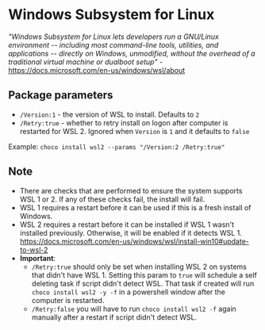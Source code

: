 # Windows Subsystem for Linux

*"Windows Subsystem for Linux lets developers run a GNU/Linux environment -- including most command-line tools, utilities, and applications -- directly on Windows, unmodified, without the overhead of a traditional virtual machine or dualboot setup"* - <https://docs.microsoft.com/en-us/windows/wsl/about>

## Package parameters

- `/Version:1` - the version of WSL to install. Defaults to `2`
- `/Retry:true` - whether to retry install on logon after computer is restarted for WSL 2. Ignored when `Version` is `1` and it defaults to `false`

Example: `choco install wsl2 --params "/Version:2 /Retry:true"`

## Note

- There are checks that are performed to ensure the system supports WSL 1 or 2. If any of these checks fail, the install will fail.
- WSL 1 requires a restart before it can be used if this is a fresh install of Windows.
- WSL 2 requires a restart before it can be installed if WSL 1 wasn't installed previously. Otherwise, it will be enabled if it detects WSL 1. <https://docs.microsoft.com/en-us/windows/wsl/install-win10#update-to-wsl-2>
- **Important**:
  - `/Retry:true` should only be set when installing WSL 2 on systems that didn't have WSL 1. Setting this param to `true` will schedule a self deleting task if script didn't detect WSL. That task if created will run `choco install wsl2 -y -f` in a powershell window after the computer is restarted.
  - `/Retry:false` you will have to run `choco install wsl2 -f` again manually after a restart if script didn't detect WSL.
